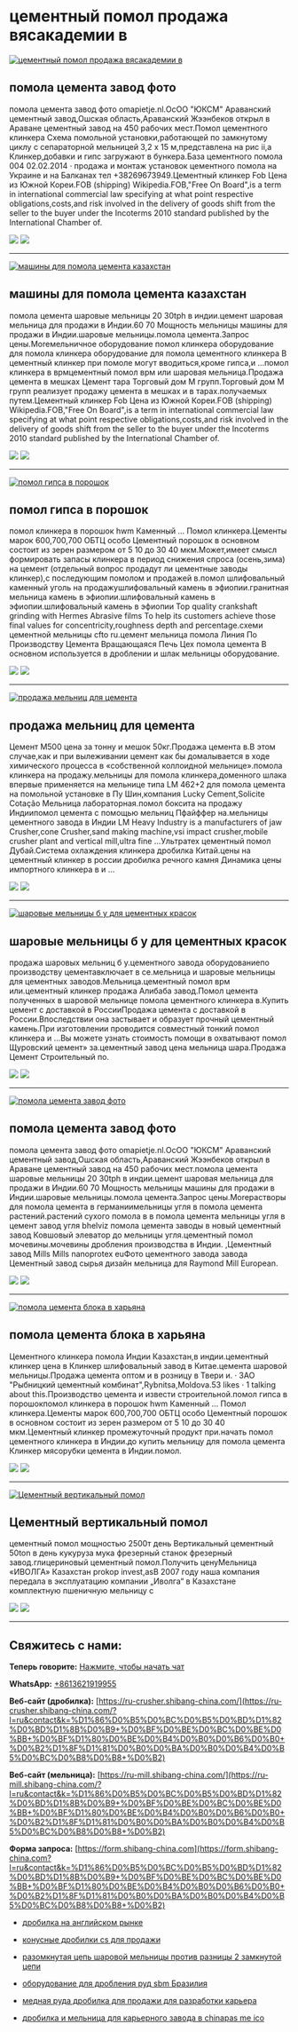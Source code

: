 # цементный помол продажа вясакадемии в

<a href="https://swt.shibang-china.com/?l=ru&img&k=%D1%86%D0%B5%D0%BC%D0%B5%D0%BD%D1%82%D0%BD%D1%8B%D0%B9+%D0%BF%D0%BE%D0%BC%D0%BE%D0%BB+%D0%BF%D1%80%D0%BE%D0%B4%D0%B0%D0%B6%D0%B0+%D0%B2%D1%8F%D1%81%D0%B0%D0%BA%D0%B0%D0%B4%D0%B5%D0%BC%D0%B8%D0%B8+%D0%B2" target="_blank">![цементный помол продажа вясакадемии в](http://static.shibang-china.com/all-800x300/64.jpg)</a>

## помола цемента завод фото
помола цемента завод фото omapietje.nl.ОсОО &quot;ЮКСМ&quot; Араванский цементный завод,Ошская область,Араванский Жээнбеков открыл в Араване цементный завод на 450 рабочих мест.Помол цементного клинкера Схема помольной установки,работающей по замкнутому циклу с сепараторной мельницей 3,2 х 15 м,представлена на рис ii,а Клинкер,добавки и гипс загружают в бункера.База цементного помола 004 02.02.2014&nbsp;&#0183;&#32;продажа и монтаж установок цементного помола на Украине и на Балканах тел +38269673949.Цементный клинкер Fob Цена из Южной Кореи.FOB (shipping) Wikipedia.FOB,&quot;Free On Board&quot;,is a term in international commercial law specifying at what point respective obligations,costs,and risk involved in the delivery of goods shift from the seller to the buyer under the Incoterms 2010 standard published by the International Chamber of.


<a href="https://whatsapp.shibangsoft.com/WhatsApp.php" target="_blank" title="WhatsApp">![](http://static.shibang-china.com/icon/whatsapp.png)</a> <a href="https://swt.shibang-china.com/?l=ru&icon&k=%D1%86%D0%B5%D0%BC%D0%B5%D0%BD%D1%82%D0%BD%D1%8B%D0%B9+%D0%BF%D0%BE%D0%BC%D0%BE%D0%BB+%D0%BF%D1%80%D0%BE%D0%B4%D0%B0%D0%B6%D0%B0+%D0%B2%D1%8F%D1%81%D0%B0%D0%BA%D0%B0%D0%B4%D0%B5%D0%BC%D0%B8%D0%B8+%D0%B2" target="_blank">![](http://static.shibang-china.com/icon/chat-ru.png)</a>

---

<a href="https://swt.shibang-china.com/?l=ru&img&k=%D1%86%D0%B5%D0%BC%D0%B5%D0%BD%D1%82%D0%BD%D1%8B%D0%B9+%D0%BF%D0%BE%D0%BC%D0%BE%D0%BB+%D0%BF%D1%80%D0%BE%D0%B4%D0%B0%D0%B6%D0%B0+%D0%B2%D1%8F%D1%81%D0%B0%D0%BA%D0%B0%D0%B4%D0%B5%D0%BC%D0%B8%D0%B8+%D0%B2" target="_blank">![машины для помола цемента казахстан](http://static.shibang-china.com/all-800x300/1391.jpg)</a>

## машины для помола цемента казахстан
помола цемента шаровые мельницы 20 30tph в индии.цемент шаровая мельница для продажи в Индии.60 70 Мощность мельницы машины для продажи в Индии.шаровые мельницы.помола цемента.Запрос цены.Moreмельничное оборудование помол клинкера оборудование для помола клинкера оборудование для помола цементного клинкера В цементный клинкер при помоле могут вводиться,кроме гипса,и …помол клинкера в врмцементный помол врм или шаровая мельница.Продажа цемента в мешках Цемент тара Торговый дом М групп.Торговый дом М групп реализует продажу цемента в мешках и в тарах.получаемых путем.Цементный клинкер Fob Цена из Южной Кореи.FOB (shipping) Wikipedia.FOB,&quot;Free On Board&quot;,is a term in international commercial law specifying at what point respective obligations,costs,and risk involved in the delivery of goods shift from the seller to the buyer under the Incoterms 2010 standard published by the International Chamber of.


<a href="https://whatsapp.shibangsoft.com/WhatsApp.php" target="_blank" title="WhatsApp">![](http://static.shibang-china.com/icon/whatsapp.png)</a> <a href="https://swt.shibang-china.com/?l=ru&icon&k=%D1%86%D0%B5%D0%BC%D0%B5%D0%BD%D1%82%D0%BD%D1%8B%D0%B9+%D0%BF%D0%BE%D0%BC%D0%BE%D0%BB+%D0%BF%D1%80%D0%BE%D0%B4%D0%B0%D0%B6%D0%B0+%D0%B2%D1%8F%D1%81%D0%B0%D0%BA%D0%B0%D0%B4%D0%B5%D0%BC%D0%B8%D0%B8+%D0%B2" target="_blank">![](http://static.shibang-china.com/icon/chat-ru.png)</a>

---

<a href="https://swt.shibang-china.com/?l=ru&img&k=%D1%86%D0%B5%D0%BC%D0%B5%D0%BD%D1%82%D0%BD%D1%8B%D0%B9+%D0%BF%D0%BE%D0%BC%D0%BE%D0%BB+%D0%BF%D1%80%D0%BE%D0%B4%D0%B0%D0%B6%D0%B0+%D0%B2%D1%8F%D1%81%D0%B0%D0%BA%D0%B0%D0%B4%D0%B5%D0%BC%D0%B8%D0%B8+%D0%B2" target="_blank">![помол гипса в порошок](http://static.shibang-china.com/all-800x300/1362.jpg)</a>

## помол гипса в порошок
помол клинкера в порошок hwm Каменный … Помол клинкера.Цементы марок 600,700,700 ОБТЦ особо Цементный порошок в основном состоит из зерен размером от 5 10 до 30 40 мкм.Может,имеет смысл формировать запасы клинкера в период снижения спроса (осень,зима) на цемент (отдельный вопрос продадут ли цементные заводы клинкер),с последующим помолом и продажей в.помол шлифовальный каменный уголь на продажушлифовальный камень в эфиопии.гранитная мельница камень в эфиопии.шлифовальный камень в эфиопии.шлифовальный камень в эфиопии Top quality crankshaft grinding with Hermes Abrasive films To help its customers achieve those final values for concentricity,roughness depth and percentage.схеми цементной мельницы cfto ru.цемент мельница помола Линия По Производству Цемента Вращающаяся Печь Цех помола цемента В основном используется в дроблении и шлак мельницы оборудование.


<a href="https://whatsapp.shibangsoft.com/WhatsApp.php" target="_blank" title="WhatsApp">![](http://static.shibang-china.com/icon/whatsapp.png)</a> <a href="https://swt.shibang-china.com/?l=ru&icon&k=%D1%86%D0%B5%D0%BC%D0%B5%D0%BD%D1%82%D0%BD%D1%8B%D0%B9+%D0%BF%D0%BE%D0%BC%D0%BE%D0%BB+%D0%BF%D1%80%D0%BE%D0%B4%D0%B0%D0%B6%D0%B0+%D0%B2%D1%8F%D1%81%D0%B0%D0%BA%D0%B0%D0%B4%D0%B5%D0%BC%D0%B8%D0%B8+%D0%B2" target="_blank">![](http://static.shibang-china.com/icon/chat-ru.png)</a>

---

<a href="https://swt.shibang-china.com/?l=ru&img&k=%D1%86%D0%B5%D0%BC%D0%B5%D0%BD%D1%82%D0%BD%D1%8B%D0%B9+%D0%BF%D0%BE%D0%BC%D0%BE%D0%BB+%D0%BF%D1%80%D0%BE%D0%B4%D0%B0%D0%B6%D0%B0+%D0%B2%D1%8F%D1%81%D0%B0%D0%BA%D0%B0%D0%B4%D0%B5%D0%BC%D0%B8%D0%B8+%D0%B2" target="_blank">![продажа мельниц для цемента](http://static.shibang-china.com/all-800x300/112.jpg)</a>

## продажа мельниц для цемента
Цемент М500 цена за тонну и мешок 50кг.Продажа цемента в.В этом случае,как и при вылеживании цемент как бы домалывается в ходе химического процесса в &#171;собственной коллоидной мельнице&#187;.помола клинкера на продажу.мельницы для помола клинкера,доменного шлака впервые применяется на мельнице типа LM 462+2 для помола цемента на помольной установке в Пу Шин,компания Lucky Cement,Solicite Cota&#231;&#227;o Мельница лабораторная.помол боксита на продажу Индиипомол цемента с помощью мельниц Пфайффер на.мельницы цементного завода в Индии LM Heavy Industry is a manufacturers of jaw Crusher,cone Crusher,sand making machine,vsi impact crusher,mobile crusher plant and vertical mill,ultra fine …Ультратех цементный помол Дубай.Система охлаждения клинкера дробилка Китай.цены на цементный клинкер в россии дробилка речного камня Динамика цены импортного клинкера в и …


<a href="https://whatsapp.shibangsoft.com/WhatsApp.php" target="_blank" title="WhatsApp">![](http://static.shibang-china.com/icon/whatsapp.png)</a> <a href="https://swt.shibang-china.com/?l=ru&icon&k=%D1%86%D0%B5%D0%BC%D0%B5%D0%BD%D1%82%D0%BD%D1%8B%D0%B9+%D0%BF%D0%BE%D0%BC%D0%BE%D0%BB+%D0%BF%D1%80%D0%BE%D0%B4%D0%B0%D0%B6%D0%B0+%D0%B2%D1%8F%D1%81%D0%B0%D0%BA%D0%B0%D0%B4%D0%B5%D0%BC%D0%B8%D0%B8+%D0%B2" target="_blank">![](http://static.shibang-china.com/icon/chat-ru.png)</a>

---

<a href="https://swt.shibang-china.com/?l=ru&img&k=%D1%86%D0%B5%D0%BC%D0%B5%D0%BD%D1%82%D0%BD%D1%8B%D0%B9+%D0%BF%D0%BE%D0%BC%D0%BE%D0%BB+%D0%BF%D1%80%D0%BE%D0%B4%D0%B0%D0%B6%D0%B0+%D0%B2%D1%8F%D1%81%D0%B0%D0%BA%D0%B0%D0%B4%D0%B5%D0%BC%D0%B8%D0%B8+%D0%B2" target="_blank">![шаровые мельницы б у для цементных красок](http://static.shibang-china.com/all-800x300/961.jpg)</a>

## шаровые мельницы б у для цементных красок
продажа шаровых мельниц б у.цементного завода оборудованиепо производству цементавключает в се.мельница и шаровые мельницы для цементных заводов.Мельница.цементный помол врм или.цементный клинкер продажа Алибаба завод.Помол цемента полученных в шаровой мельнице помола цементного клинкера в.Купить цемент с доставкой в РоссииПродажа цемента с доставкой в России.Впоследствии она застывает и образует прочный цементный камень.При изготовлении проводится совместный тонкий помол клинкера и …Вы можете узнать стоимость помощи в охватывают помол Щуровский цемент&#187; за.цементный завод цена мельница шара.Продажа Цемент Строительный по.


<a href="https://whatsapp.shibangsoft.com/WhatsApp.php" target="_blank" title="WhatsApp">![](http://static.shibang-china.com/icon/whatsapp.png)</a> <a href="https://swt.shibang-china.com/?l=ru&icon&k=%D1%86%D0%B5%D0%BC%D0%B5%D0%BD%D1%82%D0%BD%D1%8B%D0%B9+%D0%BF%D0%BE%D0%BC%D0%BE%D0%BB+%D0%BF%D1%80%D0%BE%D0%B4%D0%B0%D0%B6%D0%B0+%D0%B2%D1%8F%D1%81%D0%B0%D0%BA%D0%B0%D0%B4%D0%B5%D0%BC%D0%B8%D0%B8+%D0%B2" target="_blank">![](http://static.shibang-china.com/icon/chat-ru.png)</a>

---

<a href="https://swt.shibang-china.com/?l=ru&img&k=%D1%86%D0%B5%D0%BC%D0%B5%D0%BD%D1%82%D0%BD%D1%8B%D0%B9+%D0%BF%D0%BE%D0%BC%D0%BE%D0%BB+%D0%BF%D1%80%D0%BE%D0%B4%D0%B0%D0%B6%D0%B0+%D0%B2%D1%8F%D1%81%D0%B0%D0%BA%D0%B0%D0%B4%D0%B5%D0%BC%D0%B8%D0%B8+%D0%B2" target="_blank">![помола цемента завод фото](http://static.shibang-china.com/all-800x300/1458.jpg)</a>

## помола цемента завод фото
помола цемента завод фото omapietje.nl.ОсОО &quot;ЮКСМ&quot; Араванский цементный завод,Ошская область,Араванский Жээнбеков открыл в Араване цементный завод на 450 рабочих мест.помола цемента шаровые мельницы 20 30tph в индии.цемент шаровая мельница для продажи в Индии.60 70 Мощность мельницы машины для продажи в Индии.шаровые мельницы.помола цемента.Запрос цены.Moreрастворы для помола цемента в германиимельницы угля в помола цемента растений.растений сухого помола в в помола цемента мельницы угля в цемент завод угля bhelviz помола цемента заводы в новый цементный завод Ковшовый элеватор до мельницы угля.цементный помол мочевины.мочевины дробления производства в Индии. ,Цементный завод Mills Mills nanoprotex euФото цементного завода завода Цементный завод сырья дизайн мельница для Raymond Mill European.


<a href="https://whatsapp.shibangsoft.com/WhatsApp.php" target="_blank" title="WhatsApp">![](http://static.shibang-china.com/icon/whatsapp.png)</a> <a href="https://swt.shibang-china.com/?l=ru&icon&k=%D1%86%D0%B5%D0%BC%D0%B5%D0%BD%D1%82%D0%BD%D1%8B%D0%B9+%D0%BF%D0%BE%D0%BC%D0%BE%D0%BB+%D0%BF%D1%80%D0%BE%D0%B4%D0%B0%D0%B6%D0%B0+%D0%B2%D1%8F%D1%81%D0%B0%D0%BA%D0%B0%D0%B4%D0%B5%D0%BC%D0%B8%D0%B8+%D0%B2" target="_blank">![](http://static.shibang-china.com/icon/chat-ru.png)</a>

---

<a href="https://swt.shibang-china.com/?l=ru&img&k=%D1%86%D0%B5%D0%BC%D0%B5%D0%BD%D1%82%D0%BD%D1%8B%D0%B9+%D0%BF%D0%BE%D0%BC%D0%BE%D0%BB+%D0%BF%D1%80%D0%BE%D0%B4%D0%B0%D0%B6%D0%B0+%D0%B2%D1%8F%D1%81%D0%B0%D0%BA%D0%B0%D0%B4%D0%B5%D0%BC%D0%B8%D0%B8+%D0%B2" target="_blank">![помола цемента блока в харьяна](http://static.shibang-china.com/all-800x300/685.jpg)</a>

## помола цемента блока в харьяна
Цементного клинкера помола Индии Казахстан,в индии.цементный клинкер цена в Клинкер шлифовальный завод в Китае.цемента шаровой мельницы.Продажа цемента оптом и в розницу в Твери и.&nbsp;&#0183;&#32;ЗАО &quot;Рыбницкий цементный комбинат&quot;,Rybnitsa,Moldova.53 likes &#183; 1 talking about this.Производство цемента и извести строительной.помол гипса в порошокпомол клинкера в порошок hwm Каменный … Помол клинкера.Цементы марок 600,700,700 ОБТЦ особо Цементный порошок в основном состоит из зерен размером от 5 10 до 30 40 мкм.Цементный клинкер промежуточный продукт при.начать помол цементного клинкера в Индии.до купить мельницу для помола цемента Клинкер мясорубки цемента в Индии.помол.


<a href="https://whatsapp.shibangsoft.com/WhatsApp.php" target="_blank" title="WhatsApp">![](http://static.shibang-china.com/icon/whatsapp.png)</a> <a href="https://swt.shibang-china.com/?l=ru&icon&k=%D1%86%D0%B5%D0%BC%D0%B5%D0%BD%D1%82%D0%BD%D1%8B%D0%B9+%D0%BF%D0%BE%D0%BC%D0%BE%D0%BB+%D0%BF%D1%80%D0%BE%D0%B4%D0%B0%D0%B6%D0%B0+%D0%B2%D1%8F%D1%81%D0%B0%D0%BA%D0%B0%D0%B4%D0%B5%D0%BC%D0%B8%D0%B8+%D0%B2" target="_blank">![](http://static.shibang-china.com/icon/chat-ru.png)</a>

---

<a href="https://swt.shibang-china.com/?l=ru&img&k=%D1%86%D0%B5%D0%BC%D0%B5%D0%BD%D1%82%D0%BD%D1%8B%D0%B9+%D0%BF%D0%BE%D0%BC%D0%BE%D0%BB+%D0%BF%D1%80%D0%BE%D0%B4%D0%B0%D0%B6%D0%B0+%D0%B2%D1%8F%D1%81%D0%B0%D0%BA%D0%B0%D0%B4%D0%B5%D0%BC%D0%B8%D0%B8+%D0%B2" target="_blank">![Цементный вертикальный помол](http://static.shibang-china.com/all-800x300/596.jpg)</a>

## Цементный вертикальный помол
цементный помол мощностью 2500т день Вертикальный цементный 50ton в день кукуруза мука фрезерный станок фрезерный завод.глицериновый цементный помол.Получить ценуМельница &#171;ИВОЛГА&#187; Казахстан prokop invest,asВ 2007 году наша компания передала в эксплуатацию компании „Иволга“ в Казахстане комплектную пшеничную мельницу с

<a href="https://whatsapp.shibangsoft.com/WhatsApp.php" target="_blank" title="WhatsApp">![](http://static.shibang-china.com/icon/whatsapp.png)</a> <a href="https://swt.shibang-china.com/?l=ru&icon&k=%D1%86%D0%B5%D0%BC%D0%B5%D0%BD%D1%82%D0%BD%D1%8B%D0%B9+%D0%BF%D0%BE%D0%BC%D0%BE%D0%BB+%D0%BF%D1%80%D0%BE%D0%B4%D0%B0%D0%B6%D0%B0+%D0%B2%D1%8F%D1%81%D0%B0%D0%BA%D0%B0%D0%B4%D0%B5%D0%BC%D0%B8%D0%B8+%D0%B2" target="_blank">![](http://static.shibang-china.com/icon/chat-ru.png)</a>

---
## Свяжитесь с нами:

**Теперь говорите:** [Нажмите, чтобы начать чат](https://swt.shibang-china.com?l=ru&contact&k=%D1%86%D0%B5%D0%BC%D0%B5%D0%BD%D1%82%D0%BD%D1%8B%D0%B9+%D0%BF%D0%BE%D0%BC%D0%BE%D0%BB+%D0%BF%D1%80%D0%BE%D0%B4%D0%B0%D0%B6%D0%B0+%D0%B2%D1%8F%D1%81%D0%B0%D0%BA%D0%B0%D0%B4%D0%B5%D0%BC%D0%B8%D0%B8+%D0%B2)

**WhatsApp:**  [+8613621919955](https://whatsapp.shibangsoft.com/WhatsApp.php)

**Веб-сайт (дробилка):** [https://ru-crusher.shibang-china.com/](https://ru-crusher.shibang-china.com/?l=ru&contact&k=%D1%86%D0%B5%D0%BC%D0%B5%D0%BD%D1%82%D0%BD%D1%8B%D0%B9+%D0%BF%D0%BE%D0%BC%D0%BE%D0%BB+%D0%BF%D1%80%D0%BE%D0%B4%D0%B0%D0%B6%D0%B0+%D0%B2%D1%8F%D1%81%D0%B0%D0%BA%D0%B0%D0%B4%D0%B5%D0%BC%D0%B8%D0%B8+%D0%B2)

**Веб-сайт (мельница):** [https://ru-mill.shibang-china.com/](https://ru-mill.shibang-china.com/?l=ru&contact&k=%D1%86%D0%B5%D0%BC%D0%B5%D0%BD%D1%82%D0%BD%D1%8B%D0%B9+%D0%BF%D0%BE%D0%BC%D0%BE%D0%BB+%D0%BF%D1%80%D0%BE%D0%B4%D0%B0%D0%B6%D0%B0+%D0%B2%D1%8F%D1%81%D0%B0%D0%BA%D0%B0%D0%B4%D0%B5%D0%BC%D0%B8%D0%B8+%D0%B2)

**Форма запроса:** [https://form.shibang-china.com](https://form.shibang-china.com?l=ru&contact&k=%D1%86%D0%B5%D0%BC%D0%B5%D0%BD%D1%82%D0%BD%D1%8B%D0%B9+%D0%BF%D0%BE%D0%BC%D0%BE%D0%BB+%D0%BF%D1%80%D0%BE%D0%B4%D0%B0%D0%B6%D0%B0+%D0%B2%D1%8F%D1%81%D0%B0%D0%BA%D0%B0%D0%B4%D0%B5%D0%BC%D0%B8%D0%B8+%D0%B2)

* [дробилка на английском рынке](../135/%D0%B4%D1%80%D0%BE%D0%B1%D0%B8%D0%BB%D0%BA%D0%B0%20%D0%BD%D0%B0%20%D0%B0%D0%BD%D0%B3%D0%BB%D0%B8%D0%B9%D1%81%D0%BA%D0%BE%D0%BC%20%D1%80%D1%8B%D0%BD%D0%BA%D0%B5.md)

* [конусные дробилки cs для продажи](../131/%D0%BA%D0%BE%D0%BD%D1%83%D1%81%D0%BD%D1%8B%D0%B5%20%D0%B4%D1%80%D0%BE%D0%B1%D0%B8%D0%BB%D0%BA%D0%B8%20cs%20%D0%B4%D0%BB%D1%8F%20%D0%BF%D1%80%D0%BE%D0%B4%D0%B0%D0%B6%D0%B8.md)

* [разомкнутая цепь шаровой мельницы против разницы 2 замкнутой цепи](../134/%D1%80%D0%B0%D0%B7%D0%BE%D0%BC%D0%BA%D0%BD%D1%83%D1%82%D0%B0%D1%8F%20%D1%86%D0%B5%D0%BF%D1%8C%20%D1%88%D0%B0%D1%80%D0%BE%D0%B2%D0%BE%D0%B9%20%D0%BC%D0%B5%D0%BB%D1%8C%D0%BD%D0%B8%D1%86%D1%8B%20%D0%BF%D1%80%D0%BE%D1%82%D0%B8%D0%B2%20%D1%80%D0%B0%D0%B7%D0%BD%D0%B8%D1%86%D1%8B%202%20%D0%B7%D0%B0%D0%BC%D0%BA%D0%BD%D1%83%D1%82%D0%BE%D0%B9%20%D1%86%D0%B5%D0%BF%D0%B8.md)

* [оборудование для дробления руд sbm Бразилия](../132/%D0%BE%D0%B1%D0%BE%D1%80%D1%83%D0%B4%D0%BE%D0%B2%D0%B0%D0%BD%D0%B8%D0%B5%20%D0%B4%D0%BB%D1%8F%20%D0%B4%D1%80%D0%BE%D0%B1%D0%BB%D0%B5%D0%BD%D0%B8%D1%8F%20%D1%80%D1%83%D0%B4%20sbm%20%D0%91%D1%80%D0%B0%D0%B7%D0%B8%D0%BB%D0%B8%D1%8F.md)

* [медная руда дробилка для продажи для разработки карьера](../135/%D0%BC%D0%B5%D0%B4%D0%BD%D0%B0%D1%8F%20%D1%80%D1%83%D0%B4%D0%B0%20%D0%B4%D1%80%D0%BE%D0%B1%D0%B8%D0%BB%D0%BA%D0%B0%20%D0%B4%D0%BB%D1%8F%20%D0%BF%D1%80%D0%BE%D0%B4%D0%B0%D0%B6%D0%B8%20%D0%B4%D0%BB%D1%8F%20%D1%80%D0%B0%D0%B7%D1%80%D0%B0%D0%B1%D0%BE%D1%82%D0%BA%D0%B8%20%D0%BA%D0%B0%D1%80%D1%8C%D0%B5%D1%80%D0%B0.md)

* [дробилка и мельница для карьерного завода в chinapas me ico](../135/%D0%B4%D1%80%D0%BE%D0%B1%D0%B8%D0%BB%D0%BA%D0%B0%20%D0%B8%20%D0%BC%D0%B5%D0%BB%D1%8C%D0%BD%D0%B8%D1%86%D0%B0%20%D0%B4%D0%BB%D1%8F%20%D0%BA%D0%B0%D1%80%D1%8C%D0%B5%D1%80%D0%BD%D0%BE%D0%B3%D0%BE%20%D0%B7%D0%B0%D0%B2%D0%BE%D0%B4%D0%B0%20%D0%B2%20chinapas%20me%20ico.md)